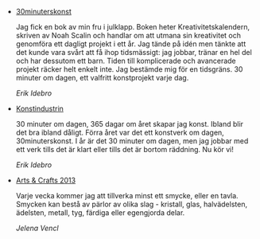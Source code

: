 * [30minuterskonst](http://30minuterskonst.blogspot.com)
   
   Jag fick en bok av min fru i julklapp. Boken heter Kreativitetskalendern, 
   skriven av Noah Scalin och handlar om att utmana sin kreativitet och genomföra 
   ett dagligt projekt i ett år. Jag tände på idén men tänkte att det kunde vara 
   svårt att få ihop tidsmässigt: jag jobbar, tränar en hel del och har dessutom 
   ett barn. Tiden till komplicerade och avancerade projekt räcker helt enkelt inte.
   Jag bestämde mig för en tidsgräns. 30 minuter om dagen,
   ett valfritt konstprojekt varje dag.

   *Erik Idebro*
 
 * [Konstindustrin](http://konstindustrin.blogspot.com)
 
   30 minuter om dagen, 365 dagar om året skapar jag konst. Ibland blir det bra
   ibland dåligt. Förra året var det ett konstverk om dagen, 30minuterskonst. 
   I år är det 30 minuter om dagen, men jag jobbar med ett verk tills det är klart eller tills det   är bortom räddning. Nu kör vi! 

   *Erik Idebro*

 * [Arts & Crafts 2013](http://artsandcrafts2013.wordpress.com/)
 
   Varje vecka kommer jag att tillverka minst ett smycke, eller en tavla.
   Smycken kan bestå av pärlor av olika slag - kristall, glas, halvädelsten, 
   ädelsten, metall, tyg, färdiga eller egengjorda delar.
   
   *Jelena Vencl*

